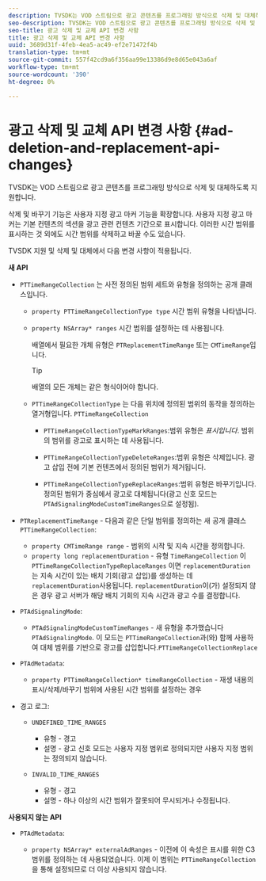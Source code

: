 ```yaml
---
description: TVSDK는 VOD 스트림으로 광고 콘텐츠를 프로그래밍 방식으로 삭제 및 대체하도록 지원합니다.
seo-description: TVSDK는 VOD 스트림으로 광고 콘텐츠를 프로그래밍 방식으로 삭제 및 대체하도록 지원합니다.
seo-title: 광고 삭제 및 교체 API 변경 사항
title: 광고 삭제 및 교체 API 변경 사항
uuid: 3689d31f-4feb-4ea5-ac49-ef2e71472f4b
translation-type: tm+mt
source-git-commit: 557f42cd9a6f356aa99e13386d9e8d65e043a6af
workflow-type: tm+mt
source-wordcount: '390'
ht-degree: 0%

---
```



# 광고 삭제 및 교체 API 변경 사항 {#ad-deletion-and-replacement-api-changes}

TVSDK는 VOD 스트림으로 광고 콘텐츠를 프로그래밍 방식으로 삭제 및 대체하도록 지원합니다.

삭제 및 바꾸기 기능은 사용자 지정 광고 마커 기능을 확장합니다. 사용자 지정 광고 마커는 기본 컨텐츠의 섹션을 광고 관련 컨텐츠 기간으로 표시합니다. 이러한 시간 범위를 표시하는 것 외에도 시간 범위를 삭제하고 바꿀 수도 있습니다.

<!--<a id="section_7A90BFE99F1A4D908D6DDB0B49FA1199"></a>-->

TVSDK 지원 및 삭제 및 대체에서 다음 변경 사항이 적용됩니다.

**새 API**

* `PTTimeRangeCollection` 는 사전 정의된 범위 세트와 유형을 정의하는 공개 클래스입니다.

   * `property PTTimeRangeCollectionType type` 시간 범위 유형을 나타냅니다.
   * `property NSArray* ranges` 시간 범위를 설정하는 데 사용됩니다.

      배열에서 필요한 개체 유형은 `PTReplacementTimeRange` 또는 `CMTimeRange`입니다.

      >[!TIP]
      >
      >배열의 모든 개체는 같은 형식이어야 합니다.

   * `PTTimeRangeCollectionType` 는 다음 위치에 정의된 범위의 동작을 정의하는 열거형입니다.  `PTTimeRangeCollection`

      * `PTTimeRangeCollectionTypeMarkRanges`:범위 유형은  *표시입니다*. 범위의 범위를 광고로 표시하는 데 사용됩니다.

      * `PTTimeRangeCollectionTypeDeleteRanges`:범위 유형은 삭제입니다. 광고 삽입 전에 기본 컨텐츠에서 정의된 범위가 제거됩니다.
      * `PTTimeRangeCollectionTypeReplaceRanges`:범위 유형은 바꾸기입니다. 정의된 범위가 중심에서 광고로 대체됩니다(광고 신호 모드는 `PTAdSignalingModeCustomTimeRanges`으로 설정됨).

* `PTReplacementTimeRange` - 다음과 같은 단일 범위를 정의하는 새 공개 클래스 `PTTimeRangeCollection`:

   * `property CMTimeRange range` - 범위의 시작 및 지속 시간을 정의합니다.
   * `property long replacementDuration` - 유형 `TimeRangeCollection` 이 `PTTimeRangeCollectionTypeReplaceRanges` 이면 `replacementDuration` 는 지속 시간이 있는 배치 기회(광고 삽입)를 생성하는 데  `replacementDuration`사용됩니다. `replacementDuration`이(가) 설정되지 않은 경우 광고 서버가 해당 배치 기회의 지속 시간과 광고 수를 결정합니다.

* `PTAdSignalingMode`:

   * `PTAdSignalingModeCustomTimeRanges` - 새 유형을 추가했습니다 `PTAdSignalingMode`. 이 모드는 `PTTimeRangeCollection`과(와) 함께 사용하여 대체 범위를 기반으로 광고를 삽입합니다.`PTTimeRangeCollectionReplace`

* `PTAdMetadata`:

   * `property PTTimeRangeCollection* timeRangeCollection` - 재생 내용의 표시/삭제/바꾸기 범위에 사용된 시간 범위를 설정하는 경우

* 경고 로그:

   * `UNDEFINED_TIME_RANGES`

      * 유형 - 경고
      * 설명 - 광고 신호 모드는 사용자 지정 범위로 정의되지만 사용자 지정 범위는 정의되지 않습니다.
   * `INVALID_TIME_RANGES`

      * 유형 - 경고
      * 설명 - 하나 이상의 시간 범위가 잘못되어 무시되거나 수정됩니다.


**사용되지 않는 API**

* `PTAdMetadata`:

   * `property NSArray* externalAdRanges` - 이전에 이 속성은 표시를 위한 C3 범위를 정의하는 데 사용되었습니다. 이제 이 범위는 `PTTimeRangeCollection`을 통해 설정되므로 더 이상 사용되지 않습니다.
